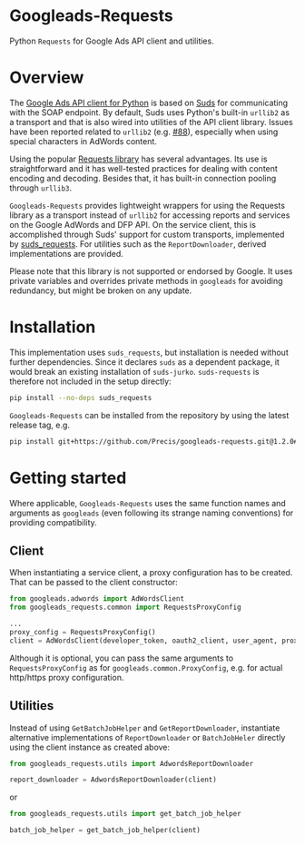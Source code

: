 # Googleads-Requests

Python `Requests` for Google Ads API client and utilities.

# Overview

The [Google Ads API client for Python](https://github.com/googleads/googleads-python-lib) is based on
[Suds](https://fedorahosted.org/suds/) for communicating with the SOAP endpoint. By default, Suds uses Python's built-in
`urllib2` as a transport and that is also wired into utilities of the API client library. Issues have been reported
related to `urllib2` (e.g. [#88](https://github.com/googleads/googleads-python-lib/issues/88)), especially when using
special characters in AdWords content.

Using the popular [Requests library](http://docs.python-requests.org) has several advantages. Its use is straightforward
and it has well-tested practices for dealing with content encoding and decoding. Besides that, it has built-in
connection pooling through `urllib3`.

`Googleads-Requests` provides lightweight wrappers for using the Requests library as a transport instead of `urllib2`
for accessing reports and services on the Google AdWords and DFP API. On the service client, this is accomplished
through Suds' support for custom transports, implemented by [suds_requests](https://github.com/armooo/suds_requests).
For utilities such as the `ReportDownloader`, derived implementations are provided.

Please note that this library is not supported or endorsed by Google. It uses private variables and overrides private
methods in `googleads` for avoiding redundancy, but might be broken on any update.

# Installation

This implementation uses `suds_requests`, but installation is needed without further dependencies. Since it declares
`suds` as a dependent package, it would break an existing installation of `suds-jurko`. `suds-requests` is therefore
not included in the setup directly:

```bash
pip install --no-deps suds_requests
```

`Googleads-Requests` can be installed from the repository by using the latest release tag, e.g.

```bash
pip install git+https://github.com/Precis/googleads-requests.git@1.2.0#egg=googleads-requests
```

# Getting started

Where applicable, `Googleads-Requests` uses the same function names and arguments as `googleads` (even following its
strange naming conventions) for providing compatibility.

## Client

When instantiating a service client, a proxy configuration has to be created. That can be passed to the client
constructor:

```python
from googleads.adwords import AdWordsClient
from googleads_requests.common import RequestsProxyConfig

...
proxy_config = RequestsProxyConfig()
client = AdWordsClient(developer_token, oauth2_client, user_agent, proxy_config=proxy_config)
```

Although it is optional, you can pass the same arguments to `RequestsProxyConfig` as for
`googleads.common.ProxyConfig`, e.g. for actual http/https proxy configuration.

## Utilities

Instead of using `GetBatchJobHelper` and `GetReportDownloader`, instantiate alternative implementations of
`ReportDownloader` or `BatchJobHeler` directly using the client instance as created above:

```python
from googleads_requests.utils import AdwordsReportDownloader

report_downloader = AdwordsReportDownloader(client)
```

or 

```python
from googleads_requests.utils import get_batch_job_helper

batch_job_helper = get_batch_job_helper(client)
```
